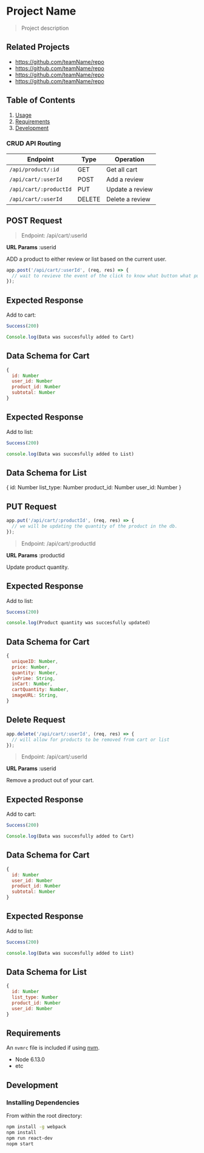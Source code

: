 # Project Name

> Project description

## Related Projects

  - https://github.com/teamName/repo
  - https://github.com/teamName/repo
  - https://github.com/teamName/repo
  - https://github.com/teamName/repo

## Table of Contents

1. [Usage](#Usage)
1. [Requirements](#requirements)
1. [Development](#development)




### CRUD API Routing

| Endpoint                   | Type    | Operation                 |
|----------------------------|---------|---------------------------|
| `/api/product/:id`         | GET     | Get all cart              |
| `/api/cart/:userId`        | POST    | Add a review              |
| `/api/cart/:productId`     | PUT     | Update a review           |
| `/api/cart/:userId`        | DELETE  | Delete a review           |


## POST Request
> Endpoint: /api/cart/:userId

**URL Params** :userid

ADD a product to either review or list based on the current user.
```js
app.post('/api/cart/:userId', (req, res) => {
  // wait to revieve the event of the click to know what button what pushed and where to post the info.
});
```
## Expected Response

Add to cart:
```js
Success(200)

Console.log(Data was succesfully added to Cart)
```
## Data Schema for Cart
```js
{
  id: Number
  user_id: Number
  product_id: Number
  subtotal: Number
}
```


## Expected Response

Add to list:
```js
Success(200)

console.log(Data was succesfully added to List)
```
## Data Schema for List
{
  id: Number
  list_type: Number
  product_id: Number
  user_id: Number
}

## PUT Request
```js
app.put('/api/cart/:productId', (req, res) => {
  // we will be updating the quantity of the product in the db.
});
```
> Endpoint: /api/cart/:productId

**URL Params** :productid

Update product quantity.


## Expected Response

Add to list:
```js
Success(200)

console.log(Product quantity was succesfully updated)
```
## Data Schema for Cart
```js
{
  uniqueID: Number,
  price: Number,
  quantity: Number,
  isPrime: String,
  inCart: Number,
  cartQuantity: Number,
  imageURL: String,
}
```

## Delete Request
```js
app.delete('/api/cart/:userId', (req, res) => {
  // will allow for products to be removed from cart or list
});
```
> Endpoint: /api/cart/:userId

**URL Params** :userid

Remove a product out of your cart.

## Expected Response

Add to cart:
```js
Success(200)

Console.log(Data was succesfully added to Cart)
```
## Data Schema for Cart
```js
{
  id: Number
  user_id: Number
  product_id: Number
  subtotal: Number
}
```

## Expected Response

Add to list:
```js
Success(200)

console.log(Data was succesfully added to List)
```
## Data Schema for List
```js
{
  id: Number
  list_type: Number
  product_id: Number
  user_id: Number
}
```

## Requirements

An `nvmrc` file is included if using [nvm](https://github.com/creationix/nvm).

- Node 6.13.0
- etc

## Development

### Installing Dependencies

From within the root directory:

```sh
npm install -g webpack
npm install
npm run react-dev
nopm start
```

